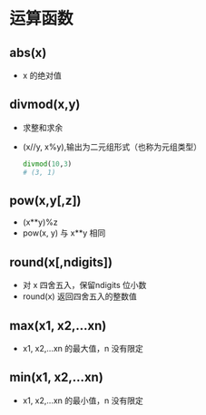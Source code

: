 # 运算函数

## abs(x)

+ x 的绝对值

## divmod(x,y)

+ 求整和求余
+ (x//y, x%y),输出为二元组形式（也称为元组类型）

  ```py
  divmod(10,3)
  # (3, 1)
  ```

## pow(x,y[,z])

+ (x**y)%z
+ pow(x, y) 与 x**y 相同

## round(x[,ndigits])

+ 对 x 四舍五入，保留ndigits 位小数
+ round(x) 返回四舍五入的整数值

## max(x1, x2,...xn)

+ x1, x2,...xn 的最大值，n 没有限定

## min(x1, x2,...xn)

+ x1, x2,...xn 的最小值，n 没有限定
